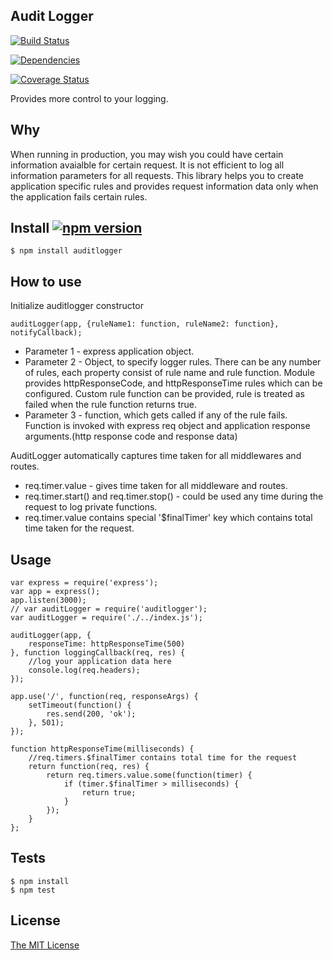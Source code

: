 ## Audit Logger 


[![Build Status](https://travis-ci.org/Prasanna-sr/Audit-Logger.svg?branch=master)](https://travis-ci.org/Prasanna-sr/Audit-Logger)

[![Dependencies](https://david-dm.org/Prasanna-sr/Audit-Logger.svg)](https://david-dm.org/Prasanna-sr/Audit-Logger)

[![Coverage Status](https://coveralls.io/repos/Prasanna-sr/Audit-Logger/badge.svg?branch=master&service=github)](https://coveralls.io/github/Prasanna-sr/Audit-Logger?branch=master)


Provides more control to your logging.

## Why
When running in production, you may wish you could have certain information avaialble for certain request.
It is not efficient to log all information parameters for all requests. This library helps you to create application specific rules and provides request information data only when the application fails certain rules.

## Install [![npm version](https://badge.fury.io/js/auditlogger.svg)](http://badge.fury.io/js/auditlogger)

	$ npm install auditlogger

## How to use
Initialize auditlogger constructor

	auditLogger(app, {ruleName1: function, ruleName2: function}, notifyCallback);

- Parameter 1 -  express application object.
- Parameter 2 -  Object, to specify logger rules. There can be any number of rules, each property consist of rule name and rule function. 
Module provides httpResponseCode, and httpResponseTime rules which can be configured. Custom rule function can be provided, rule is treated as failed when the rule function returns true.
- Parameter 3 - function, which gets called if any of the rule fails.  Function is invoked with express req object and application response arguments.(http response code and response data)

AuditLogger automatically captures time taken for all middlewares and routes.

- req.timer.value - gives time taken for all middleware and routes.
- req.timer.start() and req.timer.stop() - could be used any time during the request to log private functions. 
- req.timer.value contains special '$finalTimer' key which contains total time taken for the request.


## Usage

	var express = require('express');
	var app = express();
	app.listen(3000);
	// var auditLogger = require('auditlogger');
	var auditLogger = require('./../index.js');

	auditLogger(app, {
	    responseTime: httpResponseTime(500)
	}, function loggingCallback(req, res) {
	    //log your application data here
	    console.log(req.headers);
	});

	app.use('/', function(req, responseArgs) {
	    setTimeout(function() {
	        res.send(200, 'ok');
	    }, 501);
	});

	function httpResponseTime(milliseconds) {
	    //req.timers.$finalTimer contains total time for the request
	    return function(req, res) {
	        return req.timers.value.some(function(timer) {
	            if (timer.$finalTimer > milliseconds) {
	                return true;
	            }
	        });
	    }
	};

## Tests
	$ npm install
	$ npm test

## License

[The MIT License](http://opensource.org/licenses/MIT)
